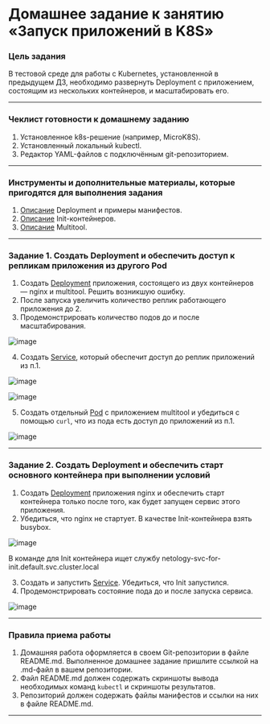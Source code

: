 # Домашнее задание к занятию «Запуск приложений в K8S»

### Цель задания

В тестовой среде для работы с Kubernetes, установленной в предыдущем ДЗ, необходимо развернуть Deployment с приложением, состоящим из нескольких контейнеров, и масштабировать его.

------

### Чеклист готовности к домашнему заданию

1. Установленное k8s-решение (например, MicroK8S).
2. Установленный локальный kubectl.
3. Редактор YAML-файлов с подключённым git-репозиторием.

------

### Инструменты и дополнительные материалы, которые пригодятся для выполнения задания

1. [Описание](https://kubernetes.io/docs/concepts/workloads/controllers/deployment/) Deployment и примеры манифестов.
2. [Описание](https://kubernetes.io/docs/concepts/workloads/pods/init-containers/) Init-контейнеров.
3. [Описание](https://github.com/wbitt/Network-MultiTool) Multitool.

------

### Задание 1. Создать Deployment и обеспечить доступ к репликам приложения из другого Pod

1. Создать [Deployment](./1.3.1/deployment.yaml) приложения, состоящего из двух контейнеров — nginx и multitool. Решить возникшую ошибку.
2. После запуска увеличить количество реплик работающего приложения до 2.
3. Продемонстрировать количество подов до и после масштабирования.

![image](https://github.com/user-attachments/assets/0d99849e-c994-4419-9fa3-85ea2e62acc4)
   
4. Создать [Service](./1.3.1/service.yaml), который обеспечит доступ до реплик приложений из п.1.

![image](https://github.com/user-attachments/assets/826e4a4b-07ce-4824-b426-4200422a44bc)

![image](https://github.com/user-attachments/assets/a76cf3b5-c83c-49ef-98d1-2cd0ebf0f138)
   
5. Создать отдельный [Pod](./1.3.1/pod.yaml) с приложением multitool и убедиться с помощью `curl`, что из пода есть доступ до приложений из п.1.

![image](https://github.com/user-attachments/assets/df5eb407-73b2-42e2-b156-a55840d76141)

------

### Задание 2. Создать Deployment и обеспечить старт основного контейнера при выполнении условий

1. Создать [Deployment](./1.3.2/deployment.yaml) приложения nginx и обеспечить старт контейнера только после того, как будет запущен сервис этого приложения.
2. Убедиться, что nginx не стартует. В качестве Init-контейнера взять busybox.

![image](https://github.com/user-attachments/assets/06aa56bf-fb5a-44c9-ae08-fea07322e5ce)

В команде для Init контейнера ищет службу netology-svc-for-init.default.svc.cluster.local
   
3. Создать и запустить [Service](./1.3.2/service.yaml). Убедиться, что Init запустился.
4. Продемонстрировать состояние пода до и после запуска сервиса.

![image](https://github.com/user-attachments/assets/64dddbfd-355d-45af-9b02-5c8459a06af3)

------

### Правила приема работы

1. Домашняя работа оформляется в своем Git-репозитории в файле README.md. Выполненное домашнее задание пришлите ссылкой на .md-файл в вашем репозитории.
2. Файл README.md должен содержать скриншоты вывода необходимых команд `kubectl` и скриншоты результатов.
3. Репозиторий должен содержать файлы манифестов и ссылки на них в файле README.md.

------

